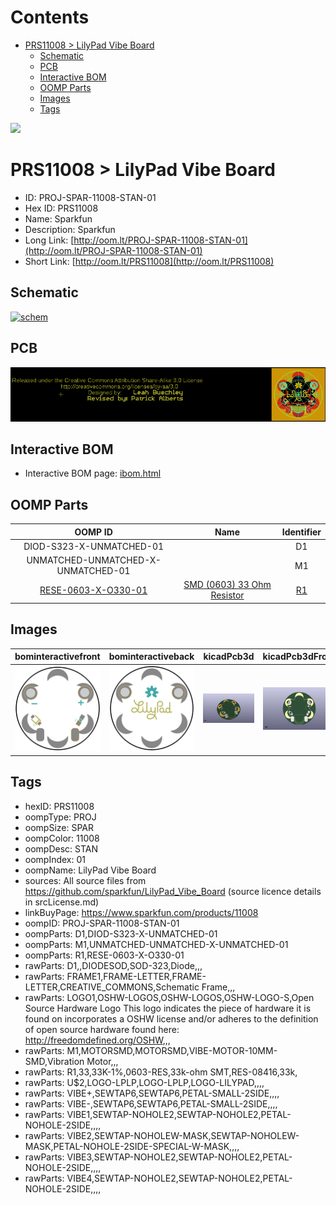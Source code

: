



Contents
========

* [PRS11008 > LilyPad Vibe Board](#prs11008--lilypad-vibe-board)
	* [Schematic](#schematic)
	* [PCB](#pcb)
	* [Interactive BOM](#interactive-bom)
	* [OOMP Parts](#oomp-parts)
	* [Images](#images)
	* [Tags](#tags)
  
![][im]
# PRS11008 > LilyPad Vibe Board

- ID: PROJ-SPAR-11008-STAN-01
- Hex ID: PRS11008
- Name: Sparkfun
- Description: Sparkfun
- Long Link: [http://oom.lt/PROJ-SPAR-11008-STAN-01](http://oom.lt/PROJ-SPAR-11008-STAN-01)
- Short Link: [http://oom.lt/PRS11008](http://oom.lt/PRS11008)

## Schematic
  
[![schem](eagleSchemImage.png)](eagleSchemImage.png)
## PCB
  
[![pcb](eagleImage.png)](eagleImage.png)
## Interactive BOM

- Interactive BOM page: [ibom.html](https://htmlpreview.github.io/?https://github.com/oomlout/oomlout_OOMP_projects/blob/main/PROJ-SPAR-11008-STAN-01/kicad/bom/ibom.html)

## OOMP Parts
  

|OOMP ID|Name|Identifier|
| :---: | :---: | :---: |
|DIOD-S323-X-UNMATCHED-01||D1|
|UNMATCHED-UNMATCHED-X-UNMATCHED-01||M1|
|[RESE-0603-X-O330-01](https://github.com/oomlout/oomlout_OOMP_parts/tree/main/RESE-0603-X-O330-01/)|[SMD (0603) 33 Ohm Resistor](https://github.com/oomlout/oomlout_OOMP_parts/tree/main/RESE-0603-X-O330-01/)|[R1](https://github.com/oomlout/oomlout_OOMP_parts/tree/main/RESE-0603-X-O330-01/)|

## Images
  
  

|bominteractivefront|bominteractiveback|kicadPcb3d|kicadPcb3dFront|kicadPcb3dBack|kicadSchem|eagleImage|eagleSchemImage|pcbdraw|pcbdrawback|
| :---: | :---: | :---: | :---: | :---: | :---: | :---: | :---: | :---: | :---: |
|[![bominteractivefront](bomFront_140.png)](bomFront.png)|[![bominteractiveback](bomBack_140.png)](bomBack.png)|[![kicadPcb3d](kicadPcb3d_140.png)](kicadPcb3d.png)|[![kicadPcb3dFront](kicadPcb3dFront_140.png)](kicadPcb3dFront.png)|[![kicadPcb3dBack](kicadPcb3dBack_140.png)](kicadPcb3dBack.png)|[![kicadSchem](kicadSchem_140.png)](kicadSchem.png)|[![eagleImage](eagleImage_140.png)](eagleImage.png)|[![eagleSchemImage](eagleSchemImage_140.png)](eagleSchemImage.png)|[![pcbdraw](pcbdraw_140.png)](pcbdraw.png)|[![pcbdrawback](pcbdrawBack_140.png)](pcbdrawBack.png)|

## Tags

- hexID: PRS11008
- oompType: PROJ
- oompSize: SPAR
- oompColor: 11008
- oompDesc: STAN
- oompIndex: 01
- oompName: LilyPad Vibe Board
- sources: All source files from https://github.com/sparkfun/LilyPad_Vibe_Board (source licence details in srcLicense.md)
- linkBuyPage: https://www.sparkfun.com/products/11008
- oompID: PROJ-SPAR-11008-STAN-01
- oompParts: D1,DIOD-S323-X-UNMATCHED-01
- oompParts: M1,UNMATCHED-UNMATCHED-X-UNMATCHED-01
- oompParts: R1,RESE-0603-X-O330-01
- rawParts: D1,,DIODESOD,SOD-323,Diode,,,
- rawParts: FRAME1,FRAME-LETTER,FRAME-LETTER,CREATIVE_COMMONS,Schematic Frame,,,
- rawParts: LOGO1,OSHW-LOGOS,OSHW-LOGOS,OSHW-LOGO-S,Open Source Hardware Logo This logo indicates the piece of hardware it is found on incorporates a OSHW license and/or adheres to the definition of open source hardware found here: http://freedomdefined.org/OSHW,,,
- rawParts: M1,MOTORSMD,MOTORSMD,VIBE-MOTOR-10MM-SMD,Vibration Motor,,,
- rawParts: R1,33,33K-1%,0603-RES,33k-ohm SMT,RES-08416,33k,
- rawParts: U$2,LOGO-LPLP,LOGO-LPLP,LOGO-LILYPAD,,,,
- rawParts: VIBE+,SEWTAP6,SEWTAP6,PETAL-SMALL-2SIDE,,,,
- rawParts: VIBE-,SEWTAP6,SEWTAP6,PETAL-SMALL-2SIDE,,,,
- rawParts: VIBE1,SEWTAP-NOHOLE2,SEWTAP-NOHOLE2,PETAL-NOHOLE-2SIDE,,,,
- rawParts: VIBE2,SEWTAP-NOHOLEW-MASK,SEWTAP-NOHOLEW-MASK,PETAL-NOHOLE-2SIDE-SPECIAL-W-MASK,,,,
- rawParts: VIBE3,SEWTAP-NOHOLE2,SEWTAP-NOHOLE2,PETAL-NOHOLE-2SIDE,,,,
- rawParts: VIBE4,SEWTAP-NOHOLE2,SEWTAP-NOHOLE2,PETAL-NOHOLE-2SIDE,,,,



[im]: kicadPcb3d_450.png
